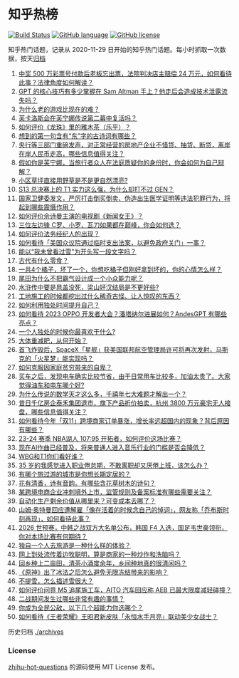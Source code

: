 # 知乎热榜
[![Build Status](https://github.com/ToWeLong/zhihu-hot-questions/workflows/CI/badge.svg)](https://github.com/ToWeLong/zhihu-hot-questions/actions)
[![GitHub language](https://img.shields.io/badge/language-golang-orange.svg)](https://golang.org/)
[![GitHub license](https://img.shields.io/github/license/ToWeLong/zhihu-hot-questions)](https://github.com/ToWeLong/zhihu-hot-questions/blob/main/LICENSE)

知乎热门话题，记录从 2020-11-29 日开始的知乎热门话题。每小时抓取一次数据，按天[归档](./archives)

<!-- BEGIN -->

1. [中奖 500 万彩票号付款后老板忘出票，法院判决店主赔偿 24 万元，如何看待此事？法律角度如何解读？](https://www.zhihu.com/question/630761664)
1. [GPT 的核心技巧有多少掌握在 Sam Altman 手上？他走后会造成技术泄露流失吗？](https://www.zhihu.com/question/630659046)
1. [为什么老的游戏比现在的难？](https://www.zhihu.com/question/435892199)
1. [芙卡洛斯会在芙宁娜传说第二幕中复活吗？](https://www.zhihu.com/question/629624287)
1. [如何评价《龙珠》里的雅木茶（乐平）？](https://www.zhihu.com/question/36820641)
1. [想到的第一句含有“东”字的古诗词有哪些？](https://www.zhihu.com/question/626476826)
1. [央行等三部门重磅发声，对正常经营的房地产企业不惜贷、抽贷、断贷，离岸在岸人民币走高，哪些信息值得关注？](https://www.zhihu.com/question/630571546)
1. [假如你是芙宁娜，当旅行者众人在法庭质疑你的身份时，你会如何为自己辩解？](https://www.zhihu.com/question/630383707)
1. [小区草坪直接用野草是不是更自然漂亮?](https://www.zhihu.com/question/439870532)
1. [S13 总决赛上的 T1 实力这么强，为什么却打不过 GEN？](https://www.zhihu.com/question/629949756)
1. [国家卫健委发文，严厉打击倒买倒卖、伪造出生医学证明等违法犯罪行为，将起到哪些震慑作用？](https://www.zhihu.com/question/630536903)
1. [如何评价佘诗曼主演的电视剧《新闻女王》？](https://www.zhihu.com/question/630544668)
1. [三位左边锋 C罗、小罗、瓦刀如果都在巅峰，你会如何选？](https://www.zhihu.com/question/551880179)
1. [如何评价法务经纪人的出现？](https://www.zhihu.com/question/630269719)
1. [如何看待「美国众议院通过临时支出法案，以避免政府关门」一事？](https://www.zhihu.com/question/630291775)
1. [能以“我未曾看过雪”为开头写一段文字吗？](https://www.zhihu.com/question/630661348)
1. [古代有什么零食？](https://www.zhihu.com/question/35115325)
1. [一共4个橘子，坏了一个，你想吃橘子但刚好拿到坏的，你的心情怎么样？](https://www.zhihu.com/question/628502789)
1. [尾田为什么不把霸气设计成一个小众能力呢？](https://www.zhihu.com/question/580787643)
1. [水浒传中要是晁盖没死，梁山好汉结局是不更好些?](https://www.zhihu.com/question/629348233)
1. [工地施工的时候都挖出过什么稀奇古怪、让人惊叹的东西？](https://www.zhihu.com/question/270439844)
1. [如何利用独处时间提升自己？](https://www.zhihu.com/question/630382761)
1. [如何看待 2023 OPPO 开发者大会？潘塔纳尔进展如何？AndesGPT 有哪些亮点？](https://www.zhihu.com/question/630308031)
1. [一个人独处的时候你最喜欢干什么?](https://www.zhihu.com/question/623609279)
1. [大体重减肥，从何开始？](https://www.zhihu.com/question/630059701)
1. [首飞炸毁后，SpaceX「星舰」获美国联邦航空管理局许可将再次发射，马斯克的「火星梦」能实现吗？](https://www.zhihu.com/question/630388032)
1. [如何克服因家庭贫穷带来的自卑？](https://www.zhihu.com/question/24876643)
1. [买车之后，发现电车确实比较节省，由于日常用车比较多，加油太贵了。大家觉得油车和电车哪个好?](https://www.zhihu.com/question/580623723)
1. [为什么传说的数学天才这么多，千禧年七大难题才解出一个？](https://www.zhihu.com/question/306983576)
1. [昔日千亿房企泰禾集团退市，旗下产品折价拍卖，杭州 3800 万元豪宅无人接盘，哪些信息值得关注？](https://www.zhihu.com/question/630515383)
1. [如何看待今年「双11」跨境商家订单暴涨，增长率远超国内的现象？背后原因有哪些？](https://www.zhihu.com/question/630540090)
1. [23-24 赛季 NBA湖人 107:95 开拓者，如何评价这场比赛？](https://www.zhihu.com/question/630658066)
1. [现在AI作曲已经普及，将来普通人进入音乐行业的门槛是否会降低？](https://www.zhihu.com/question/630532161)
1. [WBG和T1你们看好谁？](https://www.zhihu.com/question/630485075)
1. [35 岁的我感觉进入职业倦怠期，不敢离职却又厌倦上班，该怎么办？](https://www.zhihu.com/question/630020731)
1. [有哪个旅过游的城市是你想长期定居的？](https://www.zhihu.com/question/607749417)
1. [花有清香，诗有音韵。有哪些含花草树木的诗句？](https://www.zhihu.com/question/630509910)
1. [某跨境电商企业冲刺境外上市，监管规则及备案标准有哪些需要关注？](https://www.zhihu.com/question/630541190)
1. [自动化生产剩余价值从哪里来？可变成本去哪了？](https://www.zhihu.com/question/629670028)
1. [山姆·奥特曼回应遭解雇「像在活着的时候念自己的悼词」，网友称「乔布斯时刻再现」，如何看待此事？](https://www.zhihu.com/question/630680588)
1. [2026 世预赛，中韩之战双方大名单公布，韩国 F4 入选，国足韦世豪领衔，你对本场比赛有何期待？](https://www.zhihu.com/question/630535260)
1. [独自一个人去旅游是一种什么样的体验？](https://www.zhihu.com/question/605793557)
1. [网上到处流传着边牧聪明，算是商家的一种炒作和洗脑吗？](https://www.zhihu.com/question/404611508)
1. [回乡种上二亩田，清茶小酒度余年，乡间种地真的很清闲吗？](https://www.zhihu.com/question/626837077)
1. [《原神》出了冰法之后怎么避免无限冻结带来的影响？](https://www.zhihu.com/question/629863631)
1. [不提雪，怎么描述雪很大？](https://www.zhihu.com/question/623993177)
1. [如何评价问界 M5 追尾施工车，AITO 汽车回应称 AEB 已最大限度减轻碰撞？](https://www.zhihu.com/question/630409724)
1. [二战期间发生过哪些非常有趣的事情？](https://www.zhihu.com/question/450165644)
1. [你成为全民公敌，以下几个超能力你选哪个？](https://www.zhihu.com/question/629354125)
1. [如何看待《王者荣耀》王昭君新皮肤「永恒水手月亮」联动美少女战士？](https://www.zhihu.com/question/630527357)

<!-- END -->

历史归档 [./archives](./archives)


### License
[zhihu-hot-questions](https://github.com/towelong/zhihu-hot-questions) 的源码使用 MIT License 发布。